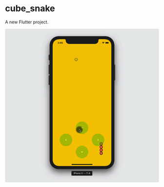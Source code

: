 # cube_snake

A new Flutter project.

<img src="https://github.com/alielbanna/cubeSnake/blob/master/004.gif"/>
